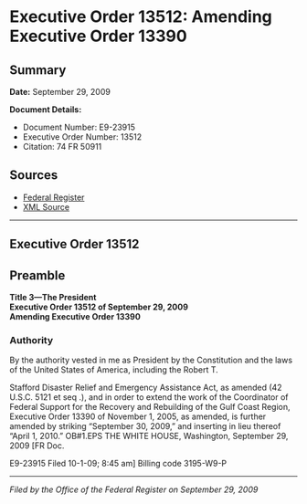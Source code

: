 # Executive Order 13512: Amending Executive Order 13390

## Summary

**Date:** September 29, 2009

**Document Details:**
- Document Number: E9-23915
- Executive Order Number: 13512
- Citation: 74 FR 50911

## Sources
- [Federal Register](https://www.federalregister.gov/documents/2009/10/02/E9-23915/amending-executive-order-13390)
- [XML Source](https://www.federalregister.gov/documents/full_text/xml/2009/10/02/E9-23915.xml)

---

## Executive Order 13512

## Preamble

**Title 3—The President**  
**Executive Order 13512 of September 29, 2009**  
**Amending Executive Order 13390**

### Authority

By the authority vested in me as President by the Constitution and the laws of the United States of America, including the Robert T.

Stafford Disaster Relief and Emergency Assistance Act, as amended (42 U.S.C. 5121 
et seq
.), and in order to extend the work of the Coordinator of Federal Support for the Recovery and Rebuilding of the Gulf Coast Region, Executive Order 13390 of November 1, 2005, as amended, is further amended by striking “September 30, 2009,” and inserting in lieu thereof “April 1, 2010.”
OB#1.EPS
THE WHITE HOUSE,
Washington, September 29, 2009
[FR Doc.

E9-23915
Filed 10-1-09; 8:45 am]
Billing code 3195-W9-P

---

*Filed by the Office of the Federal Register on September 29, 2009*
